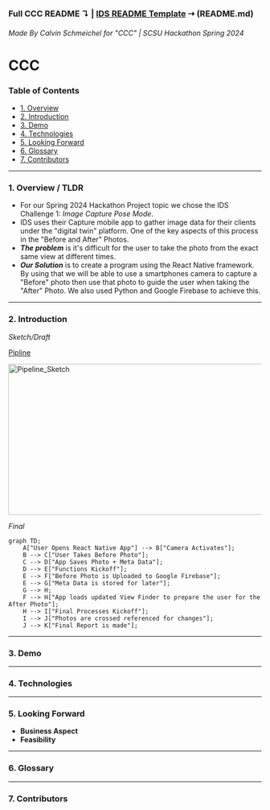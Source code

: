 ### Full CCC README ↴ | [IDS README Template](https://github.com/Immersion-Data-Solutions/ccc/blob/main/README.md) ⇢ (README.md)

###### Made By Calvin Schmeichel for "CCC" | SCSU Hackathon Spring 2024

# CCC

### Table of Contents
- [1. Overview](https://github.com/Computer-Science-Club-SCSU-University/byteme/tree/main#1-overview--tldr)
- [2. Introduction](https://github.com/Computer-Science-Club-SCSU-University/byteme/tree/main#2-introduction)
- [3. Demo](https://github.com/Computer-Science-Club-SCSU-University/byteme/tree/main#3-demo)
- [4. Technologies](https://github.com/Computer-Science-Club-SCSU-University/byteme/tree/main#4-technologies)
- [5. Looking Forward](https://github.com/Computer-Science-Club-SCSU-University/byteme/tree/main#5-looking-forward)
- [6. Glossary](https://github.com/Computer-Science-Club-SCSU-University/byteme/tree/main#6-glossary)
- [7. Contributors](https://github.com/Computer-Science-Club-SCSU-University/byteme/tree/main#7-contributors)
---
### 1. Overview / TLDR
- For our Spring 2024 Hackathon Project topic we chose the IDS Challenge 1: _Image Capture Pose Mode_.
- IDS uses their Capture mobile app to gather image data for their clients under the "digital twin" platform. One of the key aspects of this process in the "Before and After" Photos.
- _**The problem**_ is it's difficult for the user to take the photo from the exact same view at different times.
- _**Our Solution**_ is to create a program using the React Native framework. By using that we will be able to use a smartphones camera to capture a "Before" photo then use that photo to guide the user when taking the "After" Photo. We also used Python and Google Firebase to achieve this.
---
### 2. Introduction

_Sketch/Draft_

[Pipline](README_Resources/Pipeline_Sketch.png)

<img src="README_Resources/Pipeline_Sketch.png" width="600" height="300" alt="Pipeline_Sketch">

_Final_

```mermaid
graph TD;
    A["User Opens React Native App"] --> B["Camera Activates"];
    B --> C["User Takes Before Photo"];
    C --> D["App Saves Photo + Meta Data"];
    D --> E["Functions Kickoff"];
    E --> F["Before Photo is Uploaded to Google Firebase"];
    E --> G["Meta Data is stored for later"];
    G --> H;
    F --> H["App loads updated View Finder to prepare the user for the After Photo"];
    H --> I["Final Processes Kickoff"];
    I --> J["Photos are crossed referenced for changes"];
    J --> K["Final Report is made"];

```
---
### 3. Demo

---
### 4. Technologies

---
### 5. Looking Forward
- **Business Aspect**
- **Feasibility**

---
### 6. Glossary

---
### 7. Contributors
